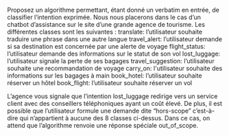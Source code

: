 Proposez un algorithme permettant, étant donné un verbatim en entrée, de classifier l’intention exprimée. Nous nous placerons dans le cas d’un chatbot d’assistance sur le site d’une grande agence de tourisme. Les différentes classes sont les suivantes :
translate: l’utilisateur souhaite traduire une phrase dans une autre langue
travel_alert: l’utilisateur demande si sa destination est concernée par une alerte de voyage
flight_status: l’utilisateur demande des informations sur le statut de son vol
lost_luggage: l’utilisateur signale la perte de ses bagages
travel_suggestion: l’utilisateur souhaite une recommandation de voyage
carry_on: l'utilisateur souhaite des informations sur les bagages à main
book_hotel: l’utilisateur souhaite réserver un hôtel
book_flight: l’utilisateur souhaite réserver un vol

L’agence vous signale que l’intention lost_luggage redirige vers un service client avec des conseillers téléphoniques ayant un coût élevé.
De plus, il est possible que l’utilisateur formule une demande dite “hors-scope” c’est-à-dire qui n’appartient à aucune des 8 classes ci-dessus. Dans ce cas, on attend que l’algorithme renvoie une réponse spéciale out_of_scope.

